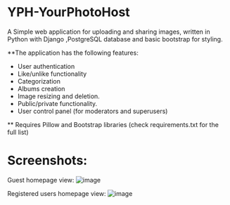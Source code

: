# YPH-YourPhotoHost
A Simple web application for uploading and sharing images, written in Python with Django ,PostgreSQL database and basic bootstrap for styling. 


**The application has the following features: 
- User authentication 
- Like/unlike functionality
- Categorization
- Albums creation
- Image resizing and deletion.
- Public/private functionality.
- User control panel (for moderators and superusers)

** Requires Pillow and Bootstrap libraries (check requirements.txt for the full list)


# Screenshots:
Guest homepage view:
![image](https://github.com/MurtadaAhmed/YPH-YourPhotoHost/assets/108568451/fee9291c-2bf1-4b36-ae48-964381556e76)

Registered users homepage view:
![image](https://github.com/MurtadaAhmed/YPH-YourPhotoHost/assets/108568451/fee9291c-2bf1-4b36-ae48-964381556e76)



